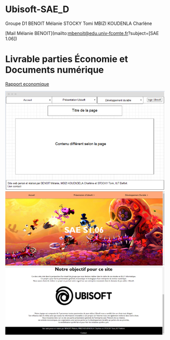# Ubisoft-SAE_D


Groupe D1
BENOIT Mélanie
STOCKY Tomi
MBIZI KOUDENLA Charlène


[Mail Mélanie BENOIT](mailto:mbenoit@edu.univ-fcomte.fr?subject=[SAE 1.06]) 



# Livrable parties Économie et Documents numérique
[Rapport economique](doc/BENOIT_S1D1_RapportUBISOFT.pdf)

![écran de zoning](doc/ecran_zoning.png)
![écran prototype](doc/ecran_prototype.png)
